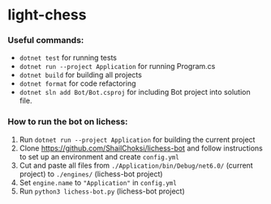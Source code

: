 # light-chess


### Useful commands:
* `dotnet test` for running tests
* `dotnet run --project Application` for running Program.cs
* `dotnet build` for building all projects
* `dotnet format` for code refactoring 
* `dotnet sln add Bot/Bot.csproj` for including Bot project into solution file. 

### How to run the bot on lichess:

1) Run `dotnet run --project Application` for building the current project
2) Clone https://github.com/ShailChoksi/lichess-bot and follow instructions to set up an environment and create `config.yml`
3) Cut and paste all files from `./Application/bin/Debug/net6.0/` (current project) to `./engines/` (lichess-bot project)
4) Set `engine.name` to `"Application"` in `config.yml`
5) Run `python3 lichess-bot.py` (lichess-bot project)
